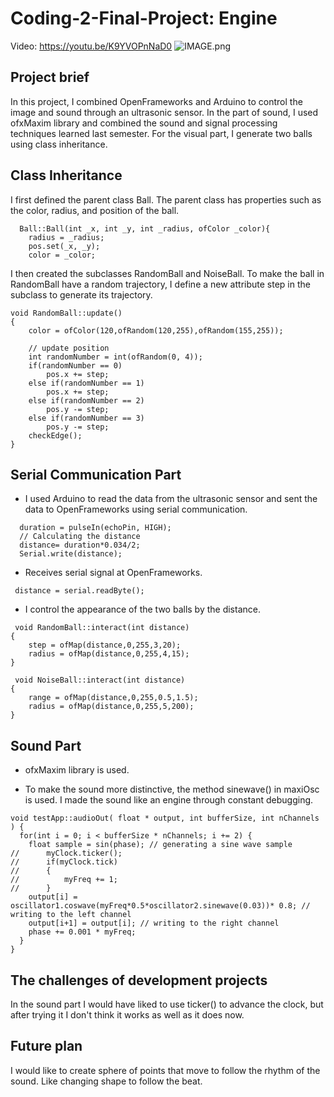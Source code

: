 # Coding-2-Final-Project: Engine

Video: https://youtu.be/K9YVOPnNaD0
![IMAGE.png](https://github.com/Yvonne202202/Coding-2-Final-Project/blob/f9d2a6a9ef5a525490000f14a150036c350b7f4e/IMAGE.png)

## Project brief
In this project, I combined OpenFrameworks and Arduino to control the image and sound through an ultrasonic sensor. In the part of sound, I used ofxMaxim library and combined the sound and signal processing techniques learned last semester. For the visual part, I generate two balls using class inheritance.

## Class Inheritance
I first defined the parent class Ball. The parent class has properties such as the color, radius, and position of the ball.
```
  Ball::Ball(int _x, int _y, int _radius, ofColor _color){
    radius = _radius;
    pos.set(_x, _y);
    color = _color;
```
I then created the subclasses RandomBall and NoiseBall. To make the ball in RandomBall have a random trajectory, I define a new attribute step in the subclass to generate its trajectory.
```
void RandomBall::update()
{
    color = ofColor(120,ofRandom(120,255),ofRandom(155,255));
    
    // update position
    int randomNumber = int(ofRandom(0, 4));
    if(randomNumber == 0)
        pos.x += step;
    else if(randomNumber == 1)
        pos.x += step;
    else if(randomNumber == 2)
        pos.y -= step;
    else if(randomNumber == 3)
        pos.y -= step;
    checkEdge();
}

```
## Serial Communication Part
* I used Arduino to read the data from the ultrasonic sensor and sent the data to OpenFrameworks using serial communication.
```
  duration = pulseIn(echoPin, HIGH);
  // Calculating the distance
  distance= duration*0.034/2;
  Serial.write(distance);
```
* Receives serial signal at OpenFrameworks.
```
 distance = serial.readByte();
```
*  I control the appearance of the two balls by the distance.
```
 void RandomBall::interact(int distance)
{
    step = ofMap(distance,0,255,3,20);
    radius = ofMap(distance,0,255,4,15);
}
```
```
 void NoiseBall::interact(int distance)
{
    range = ofMap(distance,0,255,0.5,1.5);
    radius = ofMap(distance,0,255,5,200);
}
```

## Sound Part
* ofxMaxim library is used.

* To make the sound more distinctive, the method sinewave() in maxiOsc is used. I made the sound like an engine through constant debugging.
```
void testApp::audioOut( float * output, int bufferSize, int nChannels ) {
  for(int i = 0; i < bufferSize * nChannels; i += 2) {
    float sample = sin(phase); // generating a sine wave sample
//      myClock.ticker();
//      if(myClock.tick)
//      {
//          myFreq += 1;
//      }
    output[i] = oscillator1.coswave(myFreq*0.5*oscillator2.sinewave(0.03))* 0.8; // writing to the left channel
    output[i+1] = output[i]; // writing to the right channel
    phase += 0.001 * myFreq;
  }
}
```
## The challenges of development projects
In the sound part I would have liked to use ticker() to advance the clock, but after trying it I don't think it works as well as it does now.

## Future plan
I would like to create sphere of points that move to follow the rhythm of the sound. Like changing shape to follow the beat.
